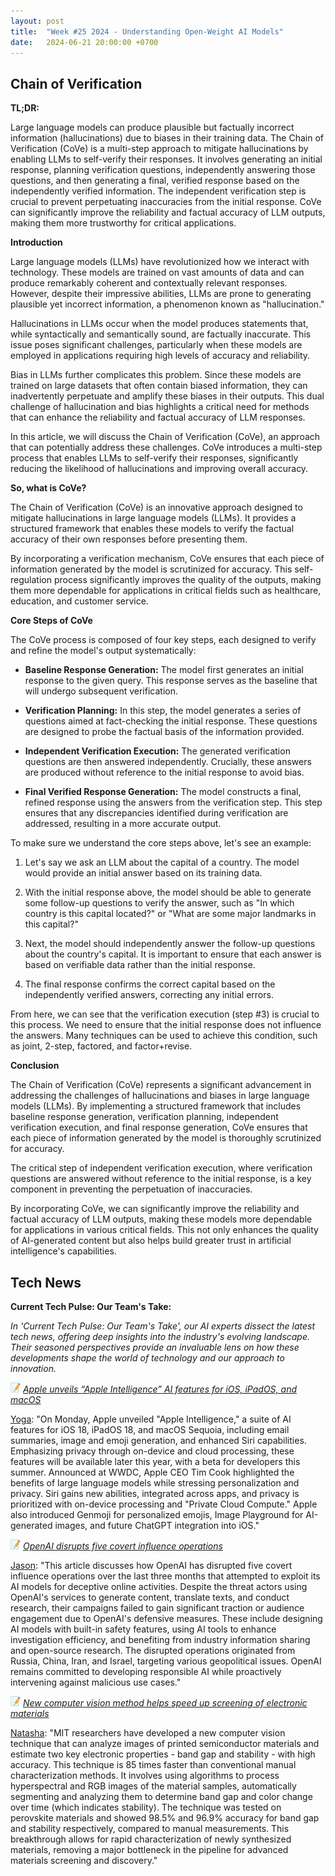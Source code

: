 ```yaml
---
layout: post
title:  "Week #25 2024 - Understanding Open-Weight AI Models"
date:   2024-06-21 20:00:00 +0700
---
```


## Chain of Verification

**TL;DR:** 

Large language models can produce plausible but factually incorrect information (hallucinations) due to biases in their training data. The Chain of Verification (CoVe) is a multi-step approach to mitigate hallucinations by enabling LLMs to self-verify their responses. It involves generating an initial response, planning verification questions, independently answering those questions, and then generating a final, verified response based on the independently verified information. The independent verification step is crucial to prevent perpetuating inaccuracies from the initial response. CoVe can significantly improve the reliability and factual accuracy of LLM outputs, making them more trustworthy for critical applications.


__Introduction__

Large language models (LLMs) have revolutionized how we interact with technology. These models are trained on vast amounts of data and can produce remarkably coherent and contextually relevant responses. However, despite their impressive abilities, LLMs are prone to generating plausible yet incorrect information, a phenomenon known as "hallucination."

Hallucinations in LLMs occur when the model produces statements that, while syntactically and semantically sound, are factually inaccurate. This issue poses significant challenges, particularly when these models are employed in applications requiring high levels of accuracy and reliability.

Bias in LLMs further complicates this problem. Since these models are trained on large datasets that often contain biased information, they can inadvertently perpetuate and amplify these biases in their outputs. This dual challenge of hallucination and bias highlights a critical need for methods that can enhance the reliability and factual accuracy of LLM responses.

In this article, we will discuss the Chain of Verification (CoVe), an approach that can potentially address these challenges. CoVe introduces a multi-step process that enables LLMs to self-verify their responses, significantly reducing the likelihood of hallucinations and improving overall accuracy.


__So, what is CoVe?__

The Chain of Verification (CoVe) is an innovative approach designed to mitigate hallucinations in large language models (LLMs). It provides a structured framework that enables these models to verify the factual accuracy of their own responses before presenting them.

By incorporating a verification mechanism, CoVe ensures that each piece of information generated by the model is scrutinized for accuracy. This self-regulation process significantly improves the quality of the outputs, making them more dependable for applications in critical fields such as healthcare, education, and customer service.


__Core Steps of CoVe__

The CoVe process is composed of four key steps, each designed to verify and refine the model's output systematically:

* **Baseline Response Generation:** The model first generates an initial response to the given query. This response serves as the baseline that will undergo subsequent verification.

* **Verification Planning:** In this step, the model generates a series of questions aimed at fact-checking the initial response. These questions are designed to probe the factual basis of the information provided.

* **Independent Verification Execution:** The generated verification questions are then answered independently. Crucially, these answers are produced without reference to the initial response to avoid bias.

* **Final Verified Response Generation:** The model constructs a final, refined response using the answers from the verification step. This step ensures that any discrepancies identified during verification are addressed, resulting in a more accurate output.

To make sure we understand the core steps above, let's see an example:

1. Let's say we ask an LLM about the capital of a country. The model would provide an initial answer based on its training data.

2. With the initial response above, the model should be able to generate some follow-up questions to verify the answer, such as "In which country is this capital located?" or "What are some major landmarks in this capital?"

3. Next, the model should independently answer the follow-up questions about the country's capital. It is important to ensure that each answer is based on verifiable data rather than the initial response.

4. The final response confirms the correct capital based on the independently verified answers, correcting any initial errors.

From here, we can see that the verification execution (step #3) is crucial to this process. We need to ensure that the initial response does not influence the answers. Many techniques can be used to achieve this condition, such as joint, 2-step, factored, and factor+revise.


__Conclusion__

The Chain of Verification (CoVe) represents a significant advancement in addressing the challenges of hallucinations and biases in large language models (LLMs). By implementing a structured framework that includes baseline response generation, verification planning, independent verification execution, and final response generation, CoVe ensures that each piece of information generated by the model is thoroughly scrutinized for accuracy.

The critical step of independent verification execution, where verification questions are answered without reference to the initial response, is a key component in preventing the perpetuation of inaccuracies.

By incorporating CoVe, we can significantly improve the reliability and factual accuracy of LLM outputs, making these models more dependable for applications in various critical fields. This not only enhances the quality of AI-generated content but also helps build greater trust in artificial intelligence's capabilities.


## Tech News

__Current Tech Pulse: Our Team's Take:__

*In 'Current Tech Pulse: Our Team's Take', our AI experts dissect the latest tech news, offering deep insights into the industry's evolving landscape. Their seasoned perspectives provide an invaluable lens on how these developments shape the world of technology and our approach to innovation.*

![memo](/assets/images/memo16.png) *[Apple unveils “Apple Intelligence” AI features for iOS, iPadOS, and macOS](https://arstechnica.com/information-technology/2024/06/for-apple-ai-now-stands-for-apple-intelligence-launched-at-wwdc-2024)*

[Yoga](https://www.linkedin.com/in/yogafaodiansyah/): "On Monday, Apple unveiled "Apple Intelligence," a suite of AI features for iOS 18, iPadOS 18, and macOS Sequoia, including email summaries, image and emoji generation, and enhanced Siri capabilities. Emphasizing privacy through on-device and cloud processing, these features will be available later this year, with a beta for developers this summer. Announced at WWDC, Apple CEO Tim Cook highlighted the benefits of large language models while stressing personalization and privacy. Siri gains new abilities, integrated across apps, and privacy is prioritized with on-device processing and "Private Cloud Compute." Apple also introduced Genmoji for personalized emojis, Image Playground for AI-generated images, and future ChatGPT integration into iOS."

![memo](/assets/images/memo16.png) *[OpenAI disrupts five covert influence operations](https://www.artificialintelligence-news.com/2024/05/31/openai-disrupts-five-covert-influence-operations)*

[Jason](https://www.linkedin.com/in/jason-bengtson-b8a9a83b): "This article discusses how OpenAI has disrupted five covert influence operations over the last three months that attempted to exploit its AI models for deceptive online activities. Despite the threat actors using OpenAI's services to generate content, translate texts, and conduct research, their campaigns failed to gain significant traction or audience engagement due to OpenAI's defensive measures. These include designing AI models with built-in safety features, using AI tools to enhance investigation efficiency, and benefiting from industry information sharing and open-source research. The disrupted operations originated from Russia, China, Iran, and Israel, targeting various geopolitical issues. OpenAI remains committed to developing responsible AI while proactively intervening against malicious use cases."

![memo](/assets/images/memo16.png) *[New computer vision method helps speed up screening of electronic materials](https://news.mit.edu/2024/new-computer-vision-method-helps-speed-screening-electronic-materials-0611)*

[Natasha](https://www.linkedin.com/in/natashaniezgoda): "MIT researchers have developed a new computer vision technique that can analyze images of printed semiconductor materials and estimate two key electronic properties - band gap and stability - with high accuracy. This technique is 85 times faster than conventional manual characterization methods. It involves using algorithms to process hyperspectral and RGB images of the material samples, automatically segmenting and analyzing them to determine band gap and color change over time (which indicates stability). The technique was tested on perovskite materials and showed 98.5% and 96.9% accuracy for band gap and stability respectively, compared to manual measurements. This breakthrough allows for rapid characterization of newly synthesized materials, removing a major bottleneck in the pipeline for advanced materials screening and discovery."